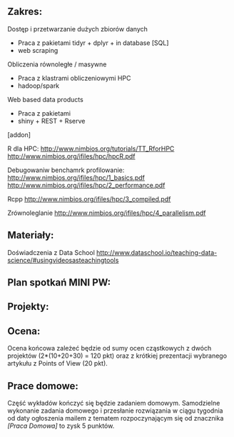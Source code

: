 Zakres:
-------

Dostęp i przetwarzanie dużych zbiorów danych
* Praca z pakietami tidyr + dplyr + in database [SQL]
* web scraping

Obliczenia równoległe / masywne
* Praca z klastrami obliczeniowymi HPC 
* hadoop/spark

Web based data products
* Praca z pakietami 
* shiny + REST + Rserve


[addon]

R dla HPC:
http://www.nimbios.org/tutorials/TT_RforHPC
http://www.nimbios.org/ifiles/hpc/hpcR.pdf

Debugowaniw benchamrk profilowanie:
http://www.nimbios.org/ifiles/hpc/1_basics.pdf
http://www.nimbios.org/ifiles/hpc/2_performance.pdf

Rcpp
http://www.nimbios.org/ifiles/hpc/3_compiled.pdf

Zrównoleglanie
http://www.nimbios.org/ifiles/hpc/4_parallelism.pdf


Materia&#322;y:
---------------

Doświadczenia z Data School
http://www.dataschool.io/teaching-data-science/#usingvideosasteachingtools



Plan spotka&#324; MINI PW:
-------------------------

Projekty:
---------

Ocena:
------
Ocena ko&#324;cowa zale&#380;e&#263; b&#281;dzie od sumy ocen cz&#261;stkowych z dwóch projektów (2*(10+20+30) = 120 pkt) oraz z krótkiej prezentacji wybranego artyku&#322;u z Points of View (20 pkt).

Prace domowe:
-------------
Cz&#281;&#347;&#263; wyk&#322;adów ko&#324;czy&#263; si&#281; b&#281;dzie zadaniem domowym. Samodzielne wykonanie zadania domowego i przes&#322;anie rozwi&#261;zania w ci&#261;gu tygodnia od daty og&#322;oszenia mailem z tematem rozpoczynaj&#261;cym si&#281; od znacznika _[Praca Domowa]_ to zysk 5 punktów.


